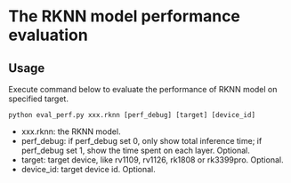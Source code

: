 # The RKNN model performance evaluation
## Usage
Execute command below to evaluate the performance of RKNN model on specified target.
```
python eval_perf.py xxx.rknn [perf_debug] [target] [device_id]
```
- xxx.rknn: the RKNN model.
- perf_debug: if perf_debug set 0, only show total inference time; if perf_debug set 1, show the time spent on each layer. Optional.
- target: target device, like rv1109, rv1126, rk1808 or rk3399pro. Optional.
- device_id: target device id. Optional.

